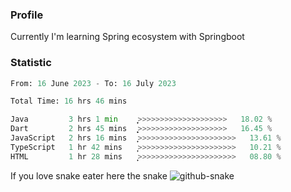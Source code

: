 ### Profile 

Currently I'm learning Spring ecosystem with Springboot

### Statistic
<!--START_SECTION:waka-->

```python
From: 16 June 2023 - To: 16 July 2023

Total Time: 16 hrs 46 mins

Java         3 hrs 1 min     ͎͎͎͎̦>>>>>>>>>>>>>>>>>>>>   18.02 %
Dart         2 hrs 45 mins   ͎͎͎͎͙>>>>>>>>>>>>>>>>>>>>   16.45 %
JavaScript   2 hrs 16 mins   ͎͎͎>>>>>>>>>>>>>>>>>>>>>>   13.61 %
TypeScript   1 hr 42 mins    ͎͎̦>>>>>>>>>>>>>>>>>>>>>>   10.21 %
HTML         1 hr 28 mins    ͎͎͕>>>>>>>>>>>>>>>>>>>>>>   08.80 %
```

<!--END_SECTION:waka-->

If you love snake eater here the snake 
<picture>
  <source media="(prefers-color-scheme: dark)" srcset="https://github.com/pradana4648/pradana4648/blob/c0566a83ca6ea5f2e46bab00e717c4c82b4b5c4c/github-contribution-grid-snake-dark.svg" />
  <source media="(prefers-color-scheme: light)" srcset="https://github.com/pradana4648/pradana4648/blob/c0566a83ca6ea5f2e46bab00e717c4c82b4b5c4c/github-contribution-grid-snake.svg" />
  <img alt="github-snake" src="https://github.com/pradana4648/pradana4648/blob/c0566a83ca6ea5f2e46bab00e717c4c82b4b5c4c/github-contribution-grid-snake.svg" />
</picture>
